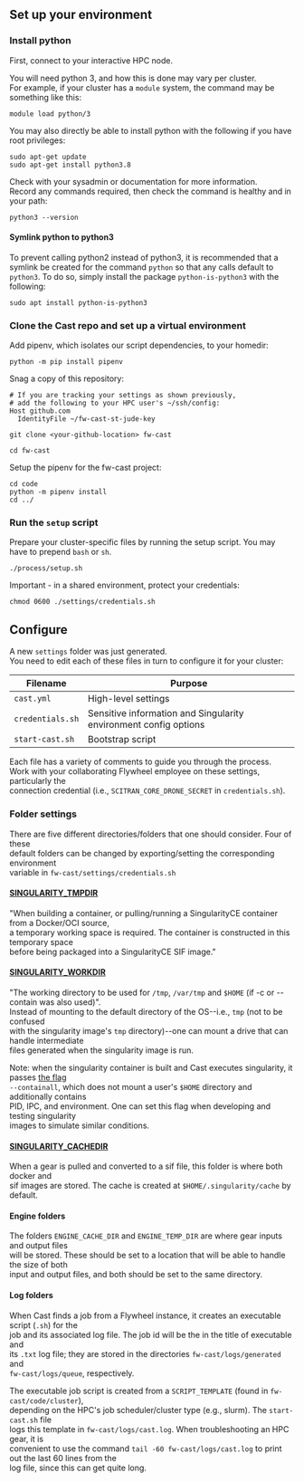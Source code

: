 ## Set up your environment

### Install python

First, connect to your interactive HPC node.

You will need python 3, and how this is done may vary per cluster.<br/>
For example, if your cluster has a `module` system, the command may be something like this:

```
module load python/3
```

You may also directly be able to install python with the following if you have root privileges:

```
sudo apt-get update
sudo apt-get install python3.8
```

Check with your sysadmin or documentation for more information.<br/>
Record any commands required, then check the command is healthy and in your path:

```
python3 --version
```

#### Symlink python to python3

To prevent calling python2 instead of python3, it is recommended that a symlink be created for the command 
`python` so that any calls default to `python3`. To do so, simply install the package 
`python-is-python3` with the following:

```
sudo apt install python-is-python3
```

### Clone the Cast repo and set up a virtual environment

Add pipenv, which isolates our script dependencies, to your homedir:

```
python -m pip install pipenv
```

Snag a copy of this repository:

```
# If you are tracking your settings as shown previously,
# add the following to your HPC user's ~/ssh/config:
Host github.com
  IdentityFile ~/fw-cast-st-jude-key

git clone <your-github-location> fw-cast

cd fw-cast
```

Setup the pipenv for the fw-cast project:
```
cd code
python -m pipenv install
cd ../
```

### Run the `setup` script
Prepare your cluster-specific files by running the setup script. You may have to 
prepend `bash` or `sh`.

```
./process/setup.sh
```

Important - in a shared environment, protect your credentials:

```
chmod 0600 ./settings/credentials.sh
```

## Configure

A new `settings` folder was just generated.<br/>
You need to edit each of these files in turn to configure it for your cluster:

| Filename         | Purpose               |
| -----------------| ----------------------|
| `cast.yml`       | High-level settings   |
| `credentials.sh` | Sensitive information and Singularity environment config options |
| `start-cast.sh`  | Bootstrap script      |

Each file has a variety of comments to guide you through the process.<br/>
Work with your collaborating Flywheel employee on these settings, particularly the <br/>
connection credential (i.e., `SCITRAN_CORE_DRONE_SECRET` in `credentials.sh`).


### Folder settings
There are five different directories/folders that one should consider.  Four of these <br/>
default folders can be changed by exporting/setting the corresponding environment <br/>
variable in `fw-cast/settings/credentials.sh`

#### [SINGULARITY_TMPDIR](https://sylabs.io/guides/latest/user-guide/build_env.html#temporary-folders)
"When building a container, or pulling/running a SingularityCE container from a Docker/OCI source, <br/>
a temporary working space is required. The container is constructed in this temporary space <br/>
before being packaged into a SingularityCE SIF image."


#### [SINGULARITY_WORKDIR](https://sylabs.io/guides/latest/user-guide/appendix.html)
"The working directory to be used for `/tmp`, `/var/tmp` and `$HOME` (if -c or --contain was also used)".<br/>
Instead of mounting to the default directory of the OS--i.e., `tmp` (not to be confused <br/>
with the singularity image's `tmp` directory)--one can mount a drive that can handle intermediate <br/>
files generated when the singularity image is run.

Note: when the singularity container is built and Cast executes singularity, it passes [the flag](https://sylabs.io/guides/latest/user-guide/bind_paths_and_mounts.html?highlight=containall#containall) <br/>
`--containall`, which does not mount a user's `$HOME` directory and additionally contains <br/>
PID, IPC, and environment. One can set this flag when developing and testing singularity <br/> 
images to simulate similar conditions. 

#### [SINGULARITY_CACHEDIR](https://sylabs.io/guides/latest/user-guide/build_env.html#sec-cache)
When a gear is pulled and converted to a sif file, this folder is where both docker and <br/>
sif images are stored. The cache is created at `$HOME/.singularity/cache` by default. </br>


#### Engine folders
The folders `ENGINE_CACHE_DIR` and `ENGINE_TEMP_DIR` are where gear inputs and output files <br/>
will be stored. These should be set to a location that will be able to handle the size of both
<br/> input and output files, and both should be set to the same directory.

#### Log folders
When Cast finds a job from a Flywheel instance, it creates an executable script (`.sh`) for the <br/>
job and its associated log file. The job id will be the in the title of executable and <br/>
its `.txt` log file; they are stored in the directories `fw-cast/logs/generated` and <br/>
`fw-cast/logs/queue`, respectively.  

The executable job script is created from a `SCRIPT_TEMPLATE` (found in `fw-cast/code/cluster`), <br/>
depending on the HPC's job scheduler/cluster type (e.g., slurm). The `start-cast.sh` file <br/>
logs this template in `fw-cast/logs/cast.log`. When troubleshooting an HPC gear, it is <br/>
convenient to use the command `tail -60 fw-cast/logs/cast.log` to print out the last 60 lines from the <br/>
log file, since this can get quite long.
  